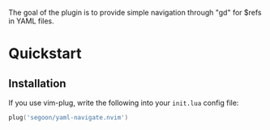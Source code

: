 The goal of the plugin is to provide simple navigation through "gd" for $refs in YAML files.


# Quickstart

## Installation

If you use vim-plug, write the following into your `init.lua` config file:

```lua
plug('segoon/yaml-navigate.nvim')

